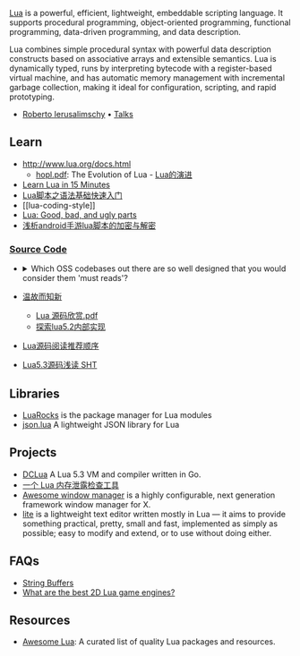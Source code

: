 [Lua](http://www.lua.org/) is a powerful, efficient, lightweight, embeddable scripting language. It supports procedural programming, object-oriented programming, functional programming, data-driven programming, and data description.

Lua combines simple procedural syntax with powerful data description constructs based on associative arrays and extensible semantics. Lua is dynamically typed, runs by interpreting bytecode with a register-based virtual machine, and has automatic memory management with incremental garbage collection, making it ideal for configuration, scripting, and rapid prototyping.


- [Roberto Ierusalimschy](http://www.inf.puc-rio.br/~roberto/index.html) • [Talks](http://www.inf.puc-rio.br/~roberto/talks/)



## Learn
- http://www.lua.org/docs.html
  - [hopl.pdf](https://www.lua.org/doc/hopl.pdf): The Evolution of Lua - [Lua的演进](https://github.com/spin6lock/the_evolution_of_lua_zh_CN/blob/master/the_evolution_of_lua.md)
- [Learn Lua in 15 Minutes](http://tylerneylon.com/a/learn-lua/)
- [Lua脚本之语法基础快速入门](http://www.cocos.com/doc/tutorial/show?id=1929)
- [[lua-coding-style]]
- [Lua: Good, bad, and ugly parts](http://notebook.kulchenko.com/programming/lua-good-different-bad-and-ugly-parts)
- [浅析android手游lua脚本的加密与解密](https://bbs.pediy.com/thread-216969-1.htm)

### [Source Code](http://lua-users.org/wiki/LuaSource)
- <details> <summary> Which OSS codebases out there are so well designed that you would consider them 'must reads'? </summary>

  https://www.reddit.com/r/programming/comments/63hth/ask_reddit_which_oss_codebases_out_there_are_so/

  [Online Lua 5.1 source code browser](http://www.lua.org/source/5.1/)

  Recommended reading order:

  lmathlib.c, lstrlib.c: get familiar with the external C API. Don't bother with the pattern matcher though. Just the easy functions.

  lapi.c: Check how the API is implemented internally. Only skim this to get a feeling for the code. Cross-reference to lua.h and luaconf.h as needed.

  lobject.h: tagged values and object representation. skim through this first. you'll want to keep a window with this file open all the time.

  lstate.h: state objects. ditto.

  lopcodes.h: bytecode instruction format and opcode definitions. easy.

  lvm.c: scroll down to luaV_execute, the main interpreter loop. see how all of the instructions are implemented. skip the details for now. reread later.

  ldo.c: calls, stacks, exceptions, coroutines. tough read.

  lstring.c: string interning. cute, huh?

  ltable.c: hash tables and arrays. tricky code.

  ltm.c: metamethod handling, reread all of lvm.c now.

  You may want to reread lapi.c now.

  ldebug.c: surprise waiting for you. abstract interpretation is used to find object names for tracebacks. does bytecode verification, too.

  lparser.c, lcode.c: recursive descent parser, targetting a register-based VM. start from chunk() and work your way through. read the expression parser and the code generator parts last.

  lgc.c: incremental garbage collector. take your time.

  Read all the other files as you see references to them. Don't let your stack get too deep though.

  If you're done before X-Mas and understood all of it, you're good. The information density of the code is rather high.

  </details>
- [温故而知新](http://blog.codingnow.com/2013/01/reading_lua_vm.html)
  - [Lua 源码欣赏.pdf](http://www.codingnow.com/temp/readinglua.pdf)
  - [探索lua5.2内部实现](http://blog.csdn.net/yuanlin2008/article/category/1307277)
- [Lua源码阅读推荐顺序](http://www.resetoter.cn/?p=1135)
- [Lua5.3源码浅读 SHT](http://sunhantao.github.io/2016/02/05/Lua5.3%E6%BA%90%E7%A0%81%E6%B5%85%E8%AF%BB/)



## Libraries
- [LuaRocks](https://luarocks.org/) is the package manager for Lua modules
- [json.lua](https://github.com/rxi/json.lua) A lightweight JSON library for Lua



## Projects
- [DCLua](https://github.com/milochristiansen/lua) A Lua 5.3 VM and compiler written in Go.
- [一个 Lua 内存泄露检查工具](http://blog.codingnow.com/2012/12/lua_snapshot.html)
- [Awesome window manager](https://github.com/awesomeWM/awesome) is a highly configurable, next generation framework window manager for X.
- [lite](https://github.com/rxi/lite) is a lightweight text editor written mostly in Lua — it aims to provide something practical, pretty, small and fast, implemented as simply as possible; easy to modify and extend, or to use without doing either.



## FAQs
- [String Buffers](https://www.lua.org/pil/11.6.html)
- [What are the best 2D Lua game engines?](https://www.slant.co/topics/2590/~best-2d-lua-game-engines)



## Resources
- [Awesome Lua](https://github.com/LewisJEllis/awesome-lua): A curated list of quality Lua packages and resources.
